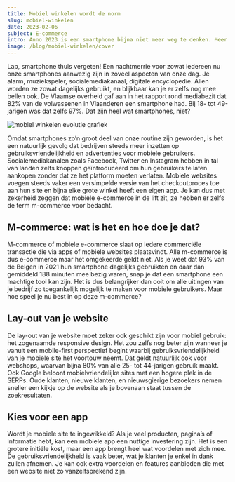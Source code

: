 ```yaml
---
title: Mobiel winkelen wordt de norm
slug: mobiel-winkelen
date: 2023-02-06
subject: E-commerce
intro: Anno 2023 is een smartphone bijna niet meer weg te denken. Meer zelfs, bij een groot deel van de bevolking lijkt hij wel vastgeroest aan de hand. En waarom ook niet? Het is nu eenmaal een kleine wereld aan informatie en vermaak, die je zomaar in je broekzak steekt. Tegenwoordig is het dan ook voor velen de eerste keuze bij het vergelijken en aankopen van producten. 6 op de 10 Belgen geeft aan dat ze graag online shoppen, met hun smartphonescherm als grote favoriet.
image: /blog/mobiel-winkelen/cover
---
```


Lap, smartphone thuis vergeten! Een nachtmerrie voor zowat iedereen nu onze smartphones aanwezig zijn in zoveel aspecten van onze dag. Je alarm, muziekspeler, socialemediakanaal, digitale encyclopedie. Allen worden ze zowat dagelijks gebruikt, en blijkbaar kan je er zelfs nog mee bellen ook. De Vlaamse overheid gaf aan in het rapport rond mediabezit dat 82% van de volwassenen in Vlaanderen een smartphone had. Bij 18- tot 49-jarigen was dat zelfs 97%. Dat zijn heel wat smartphones, niet?

![mobiel winkelen evolutie grafiek](/img/blog/mobiel-winkelen/grafiek.png)

Omdat smartphones zo’n groot deel van onze routine zijn geworden, is het een natuurlijk gevolg dat bedrijven steeds meer inzetten op gebruiksvriendelijkheid en advertenties voor mobiele gebruikers. Socialemediakanalen zoals Facebook, Twitter en Instagram hebben in tal van landen zelfs knoppen geïntroduceerd om hun gebruikers te laten aankopen zonder dat ze het platform moeten verlaten. Mobiele websites voegen steeds vaker een versimpelde versie van het checkoutproces toe aan hun site en bijna elke grote winkel heeft een eigen app. Je kan dus met zekerheid zeggen dat mobiele e-commerce in de lift zit, ze hebben er zelfs de term m-commerce voor bedacht.

## M-commerce: wat is het en hoe doe je dat?

M-commerce of mobiele e-commerce slaat op iedere commerciële transactie die via apps of mobiele websites plaatsvindt. Alle m-commerce is dus e-commerce maar het omgekeerde geldt niet. Als je weet dat 93% van de Belgen in 2021 hun smartphone dagelijks gebruikten en daar dan gemiddeld 188 minuten mee bezig waren, snap je dat een smartphone een machtige tool kan zijn. Het is dus belangrijker dan ooit om alle uitingen van je bedrijf zo toegankelijk mogelijk te maken voor mobiele gebruikers. Maar hoe speel je nu best in op deze m-commerce?

## Lay-out van je website

De lay-out van je website moet zeker ook geschikt zijn voor mobiel gebruik: het zogenaamde responsive design. Het zou zelfs nog beter zijn wanneer je vanuit een mobile-first perspectief begint waarbij gebruiksvriendelijkheid van je mobiele site het voortouw neemt. Dat geldt natuurlijk ook voor webshops, waarvan bijna 80% van alle 25- tot 44-jarigen gebruik maakt. Ook Google beloont mobielvriendelijke sites met een hogere plek in de SERPs. Oude klanten, nieuwe klanten, en nieuwsgierige bezoekers nemen sneller een kijkje op de website als je bovenaan staat tussen de zoekresultaten.

## Kies voor een app

Wordt je mobiele site te ingewikkeld? Als je veel producten, pagina’s of informatie hebt, kan een mobiele app een nuttige investering zijn. Het is een grotere initiële kost, maar een app brengt heel wat voordelen met zich mee. De gebruiksvriendelijkheid is vaak beter, wat je klanten je enkel in dank zullen afnemen. Je kan ook extra voordelen en features aanbieden die met een website niet zo vanzelfsprekend zijn.
